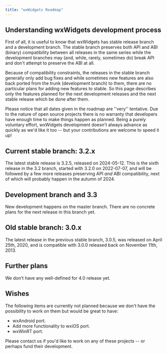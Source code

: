 ```yaml
---
title: "wxWidgets Roadmap"
---
```


## Understanding wxWidgets development process

First of all, it is useful to know that wxWidgets has stable release branch and a development branch. The stable branch preserves both API and ABI (binary) compatibility between all releases in the same series while the development branches may (and, while, rarely, sometimes do) break API and don't attempt to preserve the ABI at all.

Because of compatibility constraints, the releases in the stable branch generally only add bug fixes and while sometimes new features are also back ported from the trunk (development branch) to them, there are no particular plans for adding new features to stable. So this page describes only the features planned for the next development releases and the next stable release which be done after them.

Please notice that all dates given in the roadmap are ''very'' tentative. Due to the nature of open source projects there is no warranty that developers have enough time to make things happen as planned. Being a purely voluntary effort, wxWidgets development doesn't always advance as quickly as we'd like it too -- but your contributions are welcome to speed it up!

## Current stable branch: 3.2.x

The latest stable release is 3.2.5, released on 2024-05-12. This is the sixth release in the 3.2 branch, started with 3.2.0 on 2022-07-07, and will be followed by a few more releases preserving API _and_ ABI compatibility, next of which will probably happen in the autumn of 2024.

## Development branch and 3.3

New development happens on the master branch. There are no concrete plans for the next release in this branch yet.

## Old stable branch: 3.0.x

The latest release in the previous stable branch, 3.0.5, was released on April 25th, 2020, and is compatible with 3.0.0 released back on November 11th, 2013.

## Further plans

We don't have any well-defined for 4.0 release yet.

## Wishes

The following items are currently not planned because we don't have the possibility to work on them but would be great to have:

 * wxAndroid port.
 * Add more functionality to wxiOS port.
 * wxWinRT port.

Please contact us if you'd like to work on any of these projects -- or perhaps fund their development.

